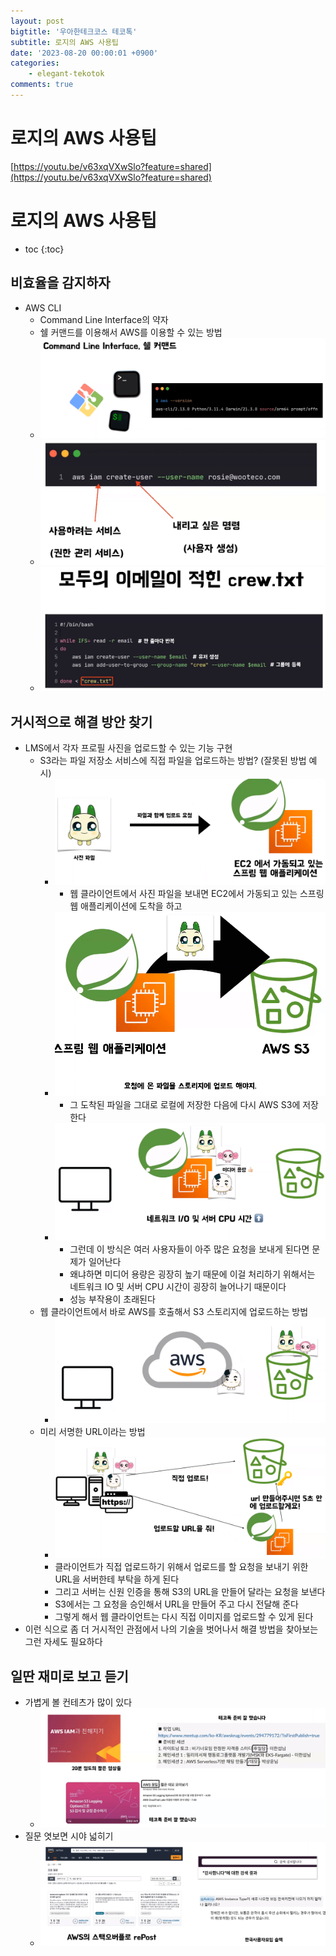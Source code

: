 ```yaml
---
layout: post
bigtitle: '우아한테크코스 테코톡'
subtitle: 로지의 AWS 사용팁
date: '2023-08-20 00:00:01 +0900'
categories:
    - elegant-tekotok
comments: true
---
```


# 로지의 AWS 사용팁
[https://youtu.be/v63xqVXwSlo?feature=shared](https://youtu.be/v63xqVXwSlo?feature=shared)

# 로지의 AWS 사용팁
* toc
{:toc}

## 비효율을 감지하자
+ AWS CLI
  + Command Line Interface의 약자
  + 쉘 커맨드를 이용해서 AWS를 이용할 수 있는 방법
  + ![img.png](../../../assets/img/elegant-tekotok/LODGE-AWS-usageTips.png)
  + ![img_1.png](../../../assets/img/elegant-tekotok/LODGE-AWS-usageTips1.png)
  + ![img_2.png](../../../assets/img/elegant-tekotok/LODGE-AWS-usageTips2.png)

## 거시적으로 해결 방안 찾기 
+ LMS에서 각자 프로필 사진을 업로드할 수 있는 기능 구현
  + S3라는 파일 저장소 서비스에 직접 파일을 업로드하는 방법? (잘못된 방법 예시) 
    + ![img_3.png](../../../assets/img/elegant-tekotok/LODGE-AWS-usageTips3.png)
      + 웹 클라이언트에서 사진 파일을 보내면 EC2에서 가동되고 있는 스프링 웹 애플리케이션에 도착을 하고
    + ![img_4.png](../../../assets/img/elegant-tekotok/LODGE-AWS-usageTips4.png)
      + 그 도착된 파일을 그대로 로컬에 저장한 다음에 다시 AWS S3에 저장한다
    + ![img_5.png](../../../assets/img/elegant-tekotok/LODGE-AWS-usageTips5.png)
      + 그런데 이 방식은 여러 사용자들이 아주 많은 요청을 보내게 된다면 문제가 일어난다 
      + 왜냐하면 미디어 용량은 굉장히 높기 때문에 이걸 처리하기 위해서는 네트워크 IO 및 서버 CPU 시간이 굉장히 늘어나기 때문이다
      + 성능 부작용이 초래된다
  + 웹 클라이언트에서 바로 AWS를 호출해서 S3 스토리지에 업로드하는 방법
    + ![img_6.png](../../../assets/img/elegant-tekotok/LODGE-AWS-usageTips6.png)
  + 미리 서명한 URL이라는 방법
    + ![img_7.png](../../../assets/img/elegant-tekotok/LODGE-AWS-usageTips7.png) 
    + 클라이언트가 직접 업로드하기 위해서 업로드를 할 요청을 보내기 위한 URL을 서버한테 부탁을 하게 된다
    + 그리고 서버는 신원 인증을 통해 S3의 URL을 만들어 달라는 요청을 보낸다
    + S3에서는 그 요청을 승인해서 URL을 만들어 주고 다시 전달해 준다
    + 그렇게 해서 웹 클라이언트는 다시 직접 이미지를 업로드할 수 있게 된다
+ 이런 식으로 좀 더 거시적인 관점에서 나의 기술을 벗어나서 해결 방법을 찾아보는 그런 자세도 필요하다

## 일딴 재미로 보고 듣기
+ 가볍게 볼 컨테츠가 많이 있다
  + ![img_8.png](../../../assets/img/elegant-tekotok/LODGE-AWS-usageTips8.png)
+ 질문 엿보면 시야 넓히기 
  + ![img_9.png](../../../assets/img/elegant-tekotok/LODGE-AWS-usageTips9.png)
